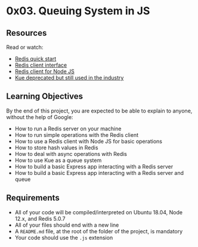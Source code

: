 # 0x03. Queuing System in JS

## Resources

Read or watch:

- [Redis quick start](https://redis.io/topics/quickstart)
- [Redis client interface](https://redis.io/clients)
- [Redis client for Node JS](https://github.com/NodeRedis/node-redis)
- [Kue deprecated but still used in the industry](https://github.com/Automattic/kue)

## Learning Objectives

By the end of this project, you are expected to be able to explain to anyone, without the help of Google:

- How to run a Redis server on your machine
- How to run simple operations with the Redis client
- How to use a Redis client with Node JS for basic operations
- How to store hash values in Redis
- How to deal with async operations with Redis
- How to use Kue as a queue system
- How to build a basic Express app interacting with a Redis server
- How to build a basic Express app interacting with a Redis server and queue

## Requirements

- All of your code will be compiled/interpreted on Ubuntu 18.04, Node 12.x, and Redis 5.0.7
- All of your files should end with a new line
- A `README.md` file, at the root of the folder of the project, is mandatory
- Your code should use the `.js` extension